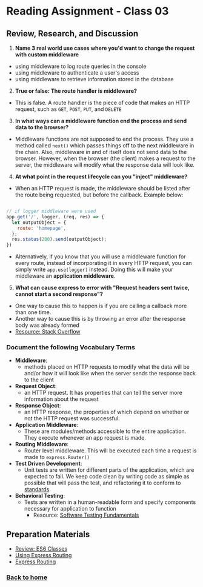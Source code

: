 # Reading Assignment - Class 03

## Review, Research, and Discussion

1. **Name 3 real world use cases where you'd want to change the request with custom middleware**

- using middleware to log route queries in the console
- using middleware to authenticate a user's access
- using middleware to retrieve information stored in the database

2. **True or false: The route handler is middleware?**

- This is false. A route handler is the piece of code that makes an HTTP request, such as `GET`, `POST`, `PUT`, and `DELETE`

3. **In what ways can a middleware function end the process and send data to the browser?**

- Middleware functions are not supposed to end the process. They use a method called `next()` which passes things off to the next middleware in the chain. Also, middleware in and of itself does not send data to the browser. However, when the browser (the client) makes a request to the server, the middleware will modify what the response data will look like.

4. **At what point in the request lifecycle can you "inject" middleware?**

- When an HTTP request is made, the middleware should be listed after the route being requested, but before the callback. Example below:

```javascript

// if logger middleware were used
app.get('/', logger, (req, res) => {
  let outputObject = {
    route: 'homepage',
  };
  res.status(200).send(outputObject);
})
```

- Alternatively, if you know that you will use a middleware function for every route, instead of incorporating it in every HTTP request, you can simply write `app.use(logger)` instead. Doing this will make your middleware an **application middleware**.

5. **What can cause express to error with "Request headers sent twice, cannot start a second response"?**

- One way to cause this to happen is if you are calling a callback more than one time.
- Another way to cause this is by throwing an error after the response body was already formed
- [Resource: Stack Overflow](https://stackoverflow.com/questions/7042340/error-cant-set-headers-after-they-are-sent-to-the-client)

### Document the following Vocabulary Terms

- **Middleware**:
  - methods placed on HTTP requests to modify what the data will be and/or how it will look like when the server sends the response back to the client
- **Request Object**:
  - an HTTP request. It has properties that can tell the server more information about the request
- **Response Object**:
  - an HTTP response, the properties of which depend on whether or not the HTTP request was successful.
- **Application Middleware**:
  - These are modules/methods accessible to the entire application. They execute whenever an app request is made.
- **Routing Middleware**:
  - Router level middleware. This will be executed each time a request is made to `express.Router()`
- **Test Driven Development**:
  - Unit tests are written for different parts of the application, which are expected to fail. We keep code clean by writing code as simple as possible that will pass the test, and refactoring it to conform to [standards](https://www.agilealliance.org/glossary/rules-of-simplicity/).
- **Behavioral Testing**:
  - Tests are written in a human-readable form and specify components necessary for application to function
    - Resource: [Software Testing Fundamentals](https://softwaretestingfundamentals.com/black-box-testing/)

## Preparation Materials

- [Review: ES6 Classes](https://developer.mozilla.org/en-US/docs/Web/JavaScript/Reference/Classes)
- [Using Express Routing](https://expressjs.com/en/guide/routing.html)
- [Express Routing](https://scotch.io/tutorials/learn-to-use-the-new-router-in-expressjs-4)

### [Back to home](https://dcalhoun286.github.io/reading-notes/)
